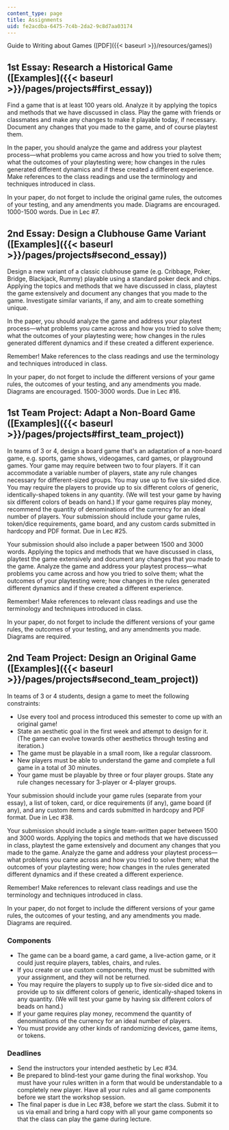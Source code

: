 ```yaml
---
content_type: page
title: Assignments
uid: fe2acdba-6475-7c4b-2da2-9c8d7aa03174
---
```


Guide to Writing about Games ([PDF]({{< baseurl >}}/resources/games))

1st Essay: Research a Historical Game ([Examples]({{< baseurl >}}/pages/projects#first_essay))
----------------------------------------------------------------------------------------------

Find a game that is at least 100 years old. Analyze it by applying the topics and methods that we have discussed in class. Play the game with friends or classmates and make any changes to make it playable today, if necessary. Document any changes that you made to the game, and of course playtest them.

In the paper, you should analyze the game and address your playtest process—what problems you came across and how you tried to solve them; what the outcomes of your playtesting were; how changes in the rules generated different dynamics and if these created a different experience. Make references to the class readings and use the terminology and techniques introduced in class.

In your paper, do not forget to include the original game rules, the outcomes of your testing, and any amendments you made. Diagrams are encouraged. 1000-1500 words. Due in Lec #7.

2nd Essay: Design a Clubhouse Game Variant ([Examples]({{< baseurl >}}/pages/projects#second_essay))
----------------------------------------------------------------------------------------------------

Design a new variant of a classic clubhouse game (e.g. Cribbage, Poker, Bridge, Blackjack, Rummy) playable using a standard poker deck and chips. Applying the topics and methods that we have discussed in class, playtest the game extensively and document any changes that you made to the game. Investigate similar variants, if any, and aim to create something unique.

In the paper, you should analyze the game and address your playtest process—what problems you came across and how you tried to solve them; what the outcomes of your playtesting were; how changes in the rules generated different dynamics and if these created a different experience.

Remember! Make references to the class readings and use the terminology and techniques introduced in class.

In your paper, do not forget to include the different versions of your game rules, the outcomes of your testing, and any amendments you made. Diagrams are encouraged. 1500-3000 words. Due in Lec #16.

1st Team Project: Adapt a Non-Board Game ([Examples]({{< baseurl >}}/pages/projects#first_team_project))
--------------------------------------------------------------------------------------------------------

In teams of 3 or 4, design a board game that's an adaptation of a non-board game, e.g. sports, game shows, videogames, card games, or playground games. Your game may require between two to four players. If it can accommodate a variable number of players, state any rule changes necessary for different-sized groups. You may use up to five six-sided dice. You may require the players to provide up to six different colors of generic, identically-shaped tokens in any quantity. (We will test your game by having six different colors of beads on hand.) If your game requires play money, recommend the quantity of denominations of the currency for an ideal number of players. Your submission should include your game rules, token/dice requirements, game board, and any custom cards submitted in hardcopy and PDF format. Due in Lec #25.

Your submission should also include a paper between 1500 and 3000 words. Applying the topics and methods that we have discussed in class, playtest the game extensively and document any changes that you made to the game. Analyze the game and address your playtest process—what problems you came across and how you tried to solve them; what the outcomes of your playtesting were; how changes in the rules generated different dynamics and if these created a different experience.

Remember! Make references to relevant class readings and use the terminology and techniques introduced in class.

In your paper, do not forget to include the different versions of your game rules, the outcomes of your testing, and any amendments you made. Diagrams are required.

2nd Team Project: Design an Original Game ([Examples]({{< baseurl >}}/pages/projects#second_team_project))
----------------------------------------------------------------------------------------------------------

In teams of 3 or 4 students, design a game to meet the following constraints:

*   Use every tool and process introduced this semester to come up with an original game!
*   State an aesthetic goal in the first week and attempt to design for it. (The game can evolve towards other aesthetics through testing and iteration.)
*   The game must be playable in a small room, like a regular classroom.
*   New players must be able to understand the game and complete a full game in a total of 30 minutes.
*   Your game must be playable by three or four player groups. State any rule changes necessary for 3-player or 4-player groups.

Your submission should include your game rules (separate from your essay), a list of token, card, or dice requirements (if any), game board (if any), and any custom items and cards submitted in hardcopy and PDF format. Due in Lec #38.

Your submission should include a single team-written paper between 1500 and 3000 words. Applying the topics and methods that we have discussed in class, playtest the game extensively and document any changes that you made to the game. Analyze the game and address your playtest process—what problems you came across and how you tried to solve them; what the outcomes of your playtesting were; how changes in the rules generated different dynamics and if these created a different experience.

Remember! Make references to relevant class readings and use the terminology and techniques introduced in class.

In your paper, do not forget to include the different versions of your game rules, the outcomes of your testing, and any amendments you made. Diagrams are required.

### Components

*   The game can be a board game, a card game, a live-action game, or it could just require players, tables, chairs, and rules.
*   If you create or use custom components, they must be submitted with your assignment, and they will not be returned.
*   You may require the players to supply up to five six-sided dice and to provide up to six different colors of generic, identically-shaped tokens in any quantity. (We will test your game by having six different colors of beads on hand.)
*   If your game requires play money, recommend the quantity of denominations of the currency for an ideal number of players.
*   You must provide any other kinds of randomizing devices, game items, or tokens.

### Deadlines

*   Send the instructors your intended aesthetic by Lec #34.
*   Be prepared to blind-test your game during the final workshop. You must have your rules written in a form that would be understandable to a completely new player. Have all your rules and all game components before we start the workshop session.
*   The final paper is due in Lec #38, before we start the class. Submit it to us via email and bring a hard copy with all your game components so that the class can play the game during lecture.
